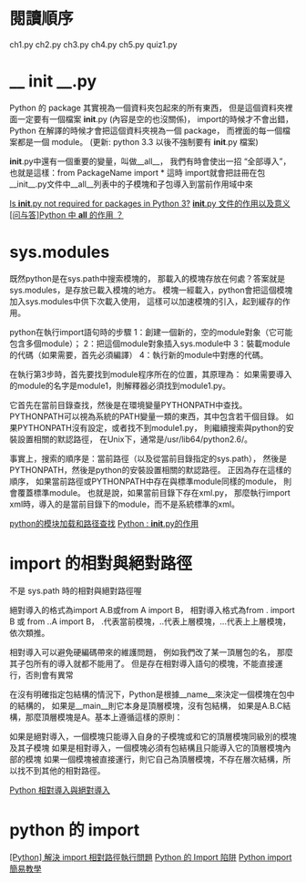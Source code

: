 # 閱讀順序
ch1.py
ch2.py
ch3.py
ch4.py
ch5.py
quiz1.py


# __ init __.py
Python 的 package 其實視為一個資料夾包起來的所有東西，
但是這個資料夾裡面一定要有一個檔案 __init__.py (內容是空的也沒關係)，
import的時候才不會出錯，
Python 在解譯的時候才會把這個資料夾視為一個 package，
而裡面的每一個檔案都是一個 module。
(更新: python 3.3 以後不強制要有 __init__.py 檔案)

__init__.py中還有一個重要的變量，叫做__all__，
我們有時會使出一招 “全部導入”，
也就是這樣：from PackageName import *
這時 import就會把註冊在包__init__.py文件中__all__列表中的子模塊和子包導入到當前作用域中來

[Is __init__.py not required for packages in Python 3?](https://stackoverflow.com/questions/37139786/is-init-py-not-required-for-packages-in-python-3)
[__init__.py 文件的作用以及意义](https://blog.csdn.net/xiaocaibai/article/details/80542920)
[[问与答]Python 中 __all__ 的作用 ？](https://blog.csdn.net/orangleliu/article/details/49848413)


# sys.modules
既然python是在sys.path中搜索模塊的，
那載入的模塊存放在何處？答案就是sys.modules，是存放已載入模塊的地方。
模塊一經載入，python會把這個模塊加入sys.modules中供下次載入使用，
這樣可以加速模塊的引入，起到緩存的作用。

python在執行import語句時的步驟
  1：創建一個新的，空的module對象（它可能包含多個module）；
  2：把這個module對象插入sys.module中
  3：裝載module的代碼（如果需要，首先必須編譯）
  4：執行新的module中對應的代碼。

在執行第3步時，首先要找到module程序所在的位置，其原理為：
如果需要導入的module的名字是module1，則解釋器必須找到module1.py。

它首先在當前目錄查找，然後是在環境變量PYTHONPATH中查找。
PYTHONPATH可以視為系統的PATH變量一類的東西，其中包含若干個目錄。
如果PYTHONPATH沒有設定，或者找不到module1.py，
則繼續搜索與python的安裝設置相關的默認路徑，
在Unix下，通常是/usr/lib64/python2.6/。

事實上，搜索的順序是：當前路徑（以及從當前目錄指定的sys.path），
然後是PYTHONPATH，然後是python的安裝設置相關的默認路徑。
正因為存在這樣的順序，
如果當前路徑或PYTHONPATH中存在與標準module同樣的module，
則會覆蓋標準module。
也就是說，如果當前目錄下存在xml.py，
那麼執行import xml時，導入的是當前目錄下的module，而不是系統標準的xml。

[python的模块加载和路径查找](https://wecatch.me/blog/2016/05/28/python-module-path-find/)
[Python : __init__.py的作用](https://my.oschina.net/cloudcoder/blog/201271)


# import 的相對與絕對路徑
不是 sys.path 時的相對與絕對路徑喔

絕對導入的格式為import A.B或from A import B，
相對導入格式為from . import B 或 from ..A import B，
.代表當前模塊，..代表上層模塊，...代表上上層模塊，依次類推。

相對導入可以避免硬編碼帶來的維護問題，
例如我們改了某一頂層包的名，
那麼其子包所有的導入就都不能用了。
但是存在相對導入語句的模塊，不能直接運行，否則會有異常

在沒有明確指定包結構的情況下，Python是根據__name__來決定一個模塊在包中的結構的，
如果是__main__則它本身是頂層模塊，沒有包結構，
如果是A.B.C結構，那麼頂層模塊是A。基本上遵循這樣的原則：

如果是絕對導入，一個模塊只能導入自身的子模塊或和它的頂層模塊同級別的模塊及其子模塊
如果是相對導入，一個模塊必須有包結構且只能導入它的頂層模塊內部的模塊
如果一個模塊被直接運行，則它自己為頂層模塊，不存在層次結構，所以找不到其他的相對路徑。

[Python 相對導入與絕對導入](http://kuanghy.github.io/2016/07/21/python-import-relative-and-absolute)


# python 的 import
[[Python] 解決 import 相對路徑執行問題](https://medium.com/bryanyang0528/python-%E8%A7%A3%E6%B1%BA%E7%9B%B8%E5%B0%8D%E8%B7%AF%E5%BE%91%E5%9F%B7%E8%A1%8C%E5%95%8F%E9%A1%8C-5cb157d22ab0)
[Python 的 Import 陷阱](https://medium.com/pyladies-taiwan/python-%E7%9A%84-import-%E9%99%B7%E9%98%B1-3538e74f57e3)
[Python import 簡易教學](https://medium.com/@alan81920/python-import-%E7%B0%A1%E6%98%93%E6%95%99%E5%AD%B8-c98e8e2553d3)